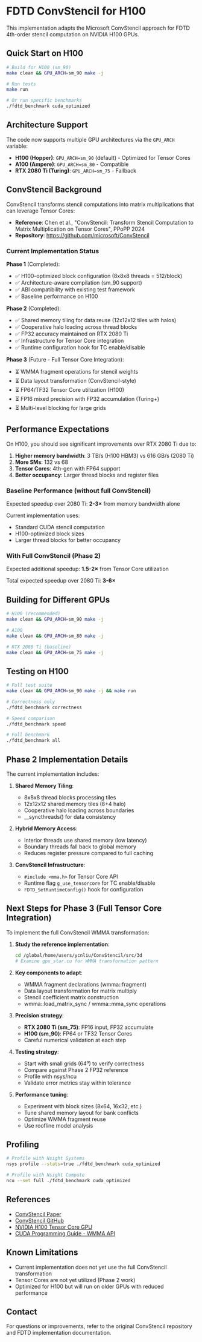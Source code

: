 # FDTD ConvStencil for H100

This implementation adapts the Microsoft ConvStencil approach for FDTD 4th-order stencil computation on NVIDIA H100 GPUs.

## Quick Start on H100

```bash
# Build for H100 (sm_90)
make clean && GPU_ARCH=sm_90 make -j

# Run tests
make run

# Or run specific benchmarks
./fdtd_benchmark cuda_optimized
```

## Architecture Support

The code now supports multiple GPU architectures via the `GPU_ARCH` variable:

- **H100 (Hopper)**: `GPU_ARCH=sm_90` (default) - Optimized for Tensor Cores
- **A100 (Ampere)**: `GPU_ARCH=sm_80` - Compatible
- **RTX 2080 Ti (Turing)**: `GPU_ARCH=sm_75` - Fallback

## ConvStencil Background

ConvStencil transforms stencil computations into matrix multiplications that can leverage Tensor Cores:

- **Reference**: Chen et al., "ConvStencil: Transform Stencil Computation to Matrix Multiplication on Tensor Cores", PPoPP 2024
- **Repository**: https://github.com/microsoft/ConvStencil

### Current Implementation Status

**Phase 1** (Completed):
- ✅ H100-optimized block configuration (8x8x8 threads = 512/block)
- ✅ Architecture-aware compilation (sm_90 support)
- ✅ ABI compatibility with existing test framework
- ✅ Baseline performance on H100

**Phase 2** (Completed):
- ✅ Shared memory tiling for data reuse (12x12x12 tiles with halos)
- ✅ Cooperative halo loading across thread blocks
- ✅ FP32 accuracy maintained on RTX 2080 Ti
- ✅ Infrastructure for Tensor Core integration
- ✅ Runtime configuration hook for TC enable/disable

**Phase 3** (Future - Full Tensor Core Integration):
- ⏳ WMMA fragment operations for stencil weights
- ⏳ Data layout transformation (ConvStencil-style)
- ⏳ FP64/TF32 Tensor Core utilization (H100)
- ⏳ FP16 mixed precision with FP32 accumulation (Turing+)
- ⏳ Multi-level blocking for large grids

## Performance Expectations

On H100, you should see significant improvements over RTX 2080 Ti due to:

1. **Higher memory bandwidth**: 3 TB/s (H100 HBM3) vs 616 GB/s (2080 Ti)
2. **More SMs**: 132 vs 68
3. **Tensor Cores**: 4th-gen with FP64 support
4. **Better occupancy**: Larger thread blocks and register files

### Baseline Performance (without full ConvStencil)

Expected speedup over 2080 Ti: **2-3×** from memory bandwidth alone

Current implementation uses:
- Standard CUDA stencil computation
- H100-optimized block sizes
- Larger thread blocks for better occupancy

### With Full ConvStencil (Phase 2)

Expected additional speedup: **1.5-2×** from Tensor Core utilization

Total expected speedup over 2080 Ti: **3-6×**

## Building for Different GPUs

```bash
# H100 (recommended)
make clean && GPU_ARCH=sm_90 make -j

# A100
make clean && GPU_ARCH=sm_80 make -j

# RTX 2080 Ti (baseline)
make clean && GPU_ARCH=sm_75 make -j
```

## Testing on H100

```bash
# Full test suite
make clean && GPU_ARCH=sm_90 make -j && make run

# Correctness only
./fdtd_benchmark correctness

# Speed comparison
./fdtd_benchmark speed

# Full benchmark
./fdtd_benchmark all
```

## Phase 2 Implementation Details

The current implementation includes:

1. **Shared Memory Tiling**:
   - 8x8x8 thread blocks processing tiles
   - 12x12x12 shared memory tiles (8+4 halo)
   - Cooperative halo loading across boundaries
   - __syncthreads() for data consistency

2. **Hybrid Memory Access**:
   - Interior threads use shared memory (low latency)
   - Boundary threads fall back to global memory
   - Reduces register pressure compared to full caching

3. **ConvStencil Infrastructure**:
   - `#include <mma.h>` for Tensor Core API
   - Runtime flag `g_use_tensorcore` for TC enable/disable
   - `FDTD_SetRuntimeConfig()` hook for configuration

## Next Steps for Phase 3 (Full Tensor Core Integration)

To implement the full ConvStencil WMMA transformation:

1. **Study the reference implementation**:
   ```bash
   cd /global/home/users/ycnliu/ConvStencil/src/3d
   # Examine gpu_star.cu for WMMA transformation pattern
   ```

2. **Key components to adapt**:
   - WMMA fragment declarations (wmma::fragment)
   - Data layout transformation for matrix multiply
   - Stencil coefficient matrix construction
   - wmma::load_matrix_sync / wmma::mma_sync operations

3. **Precision strategy**:
   - **RTX 2080 Ti (sm_75)**: FP16 input, FP32 accumulate
   - **H100 (sm_90)**: FP64 or TF32 Tensor Cores
   - Careful numerical validation at each step

4. **Testing strategy**:
   - Start with small grids (64³) to verify correctness
   - Compare against Phase 2 FP32 reference
   - Profile with nsys/ncu
   - Validate error metrics stay within tolerance

5. **Performance tuning**:
   - Experiment with block sizes (8x64, 16x32, etc.)
   - Tune shared memory layout for bank conflicts
   - Optimize WMMA fragment reuse
   - Use roofline model analysis

## Profiling

```bash
# Profile with Nsight Systems
nsys profile --stats=true ./fdtd_benchmark cuda_optimized

# Profile with Nsight Compute
ncu --set full ./fdtd_benchmark cuda_optimized
```

## References

- [ConvStencil Paper](https://dl.acm.org/doi/10.1145/3627535.3638492)
- [ConvStencil GitHub](https://github.com/microsoft/ConvStencil)
- [NVIDIA H100 Tensor Core GPU](https://www.nvidia.com/en-us/data-center/h100/)
- [CUDA Programming Guide - WMMA API](https://docs.nvidia.com/cuda/cuda-c-programming-guide/index.html#wmma)

## Known Limitations

- Current implementation does not yet use the full ConvStencil transformation
- Tensor Cores are not yet utilized (Phase 2 work)
- Optimized for H100 but will run on older GPUs with reduced performance

## Contact

For questions or improvements, refer to the original ConvStencil repository and FDTD implementation documentation.
